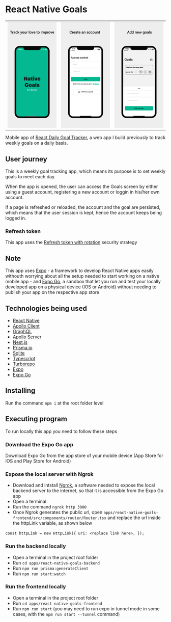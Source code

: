 # React Native Goals

<table width="100%">
  <tr>
  <td width="33%">
    <img src="assets/preview_1.png">
  </td>
  <td width="33%">
    <img src="assets/preview_2.png">
  </td>
  <td width="33%">
    <img src="assets/preview_4.png">
  </td>
  </tr>
</table>

Mobile app of [React Daily Goal Tracker](https://github.com/davide2894/react-daily-goal-tracker), a web app I build previously to track weekly goals on a daily basis.

## User journey

This is a weekly goal tracking app, which means its purpose is to set weekly goals to meet each day.

When the app is opened, the user can access the Goals screen by either using a guest account, registering a new account or loggin in his/her own account.

If a page is refreshed or reloaded, the account and the goal are persisted, which means that the user session is kept, hence the account keeps being logged in.

### Refresh token

This app uses the [Refresh token with rotation](https://auth0.com/docs/secure/tokens/refresh-tokens/refresh-token-rotation#:~:text=Refresh%20token%20rotation%20is%20a,shorter%2Dlived%20access%20tokens%20expire.) security strategy

## Note

This app uses [Expo](https://docs.expo.dev/) - a framework to develop React Native apps easily withouth worrying about all the setup needed to start working on a native mobile app - and [Expo Go](https://docs.expo.dev/get-started/expo-go/), a sandbox that let you run and test your locally developed app on a physical device (IOS or Android) without needing to publish your app on the respective app store

## Technologies being used

- [React Native](https://reactnative.dev/)
- [Apollo Client](https://www.apollographql.com/docs/react/)
- [GraphQL](https://graphql.org/)
- [Apollo Server](https://www.apollographql.com/docs/apollo-server/)
- [Nest.js](https://docs.nestjs.com/)
- [Prisma.io](https://www.prisma.io/)
- [Sqlite](https://www.sqlite.org/index.html)
- [Typescript](https://www.typescriptlang.org/)
- [Turborepo](https://turbo.build/repo)
- [Expo](https://docs.expo.dev/)
- [Expo Go](https://docs.expo.dev/get-started/expo-go/)

## Installing

Run the command `npm i` at the root folder level

## Executing program

To run locally this app you need to follow these steps

### Download the Expo Go app

Download Expo Go from the app store of your mobile device (App Store for IOS and Play Store for Android)

### Expose the local server with Ngrok

- Download and intstall [Ngrok](https://ngrok.com/download), a software needed to expose the local backend server to the internet, so that it is accessible from the Expo Go app
- Open a terminal
- Run the command `ngrok http 3000`
- Once Ngrok generates the public url, open `apps/react-native-goals-frontend/src/components/router/Router.tsx` and replace the url inside the httpLink variable, as shown below

`const httpLink = new HttpLink({
uri: <replace link here>,
});`

### Run the backend locally

- Open a terminal in the project root folder
- Run `cd apps/react-native-goals-backend`
- Run `npm run prisma:generateClient`
- Run `npm run start:watch`

### Run the frontend locally

- Open a terminal in the project root folder
- Run `cd apps/react-native-goals-frontend`
- Run `npm run start` (you may need to run expo in tunnel mode in some cases, with the `npm run start --tunnel` command)
